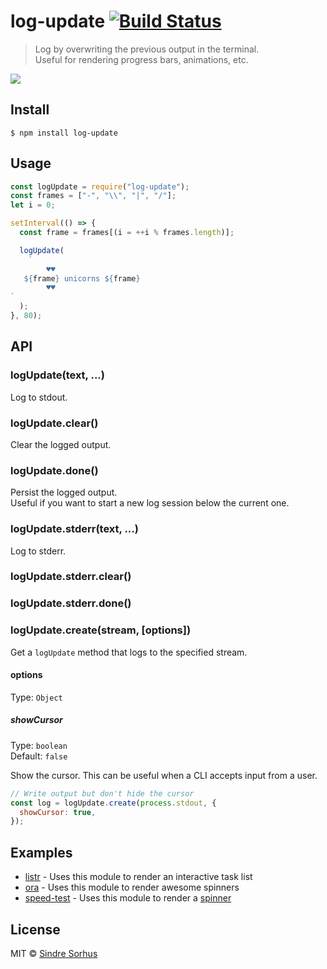# log-update [![Build Status](https://travis-ci.org/sindresorhus/log-update.svg?branch=master)](https://travis-ci.org/sindresorhus/log-update)

> Log by overwriting the previous output in the terminal.<br>
> Useful for rendering progress bars, animations, etc.

![](screenshot.gif)

## Install

```
$ npm install log-update
```

## Usage

```js
const logUpdate = require("log-update");
const frames = ["-", "\\", "|", "/"];
let i = 0;

setInterval(() => {
  const frame = frames[(i = ++i % frames.length)];

  logUpdate(
    `
        ♥♥
   ${frame} unicorns ${frame}
        ♥♥
`
  );
}, 80);
```

## API

### logUpdate(text, ...)

Log to stdout.

### logUpdate.clear()

Clear the logged output.

### logUpdate.done()

Persist the logged output.<br>
Useful if you want to start a new log session below the current one.

### logUpdate.stderr(text, ...)

Log to stderr.

### logUpdate.stderr.clear()

### logUpdate.stderr.done()

### logUpdate.create(stream, [options])

Get a `logUpdate` method that logs to the specified stream.

#### options

Type: `Object`

##### showCursor

Type: `boolean`<br>
Default: `false`

Show the cursor. This can be useful when a CLI accepts input from a user.

```js
// Write output but don't hide the cursor
const log = logUpdate.create(process.stdout, {
  showCursor: true,
});
```

## Examples

- [listr](https://github.com/SamVerschueren/listr) - Uses this module to render an interactive task list
- [ora](https://github.com/sindresorhus/ora) - Uses this module to render awesome spinners
- [speed-test](https://github.com/sindresorhus/speed-test) - Uses this module to render a [spinner](https://github.com/sindresorhus/elegant-spinner)

## License

MIT © [Sindre Sorhus](https://sindresorhus.com)
